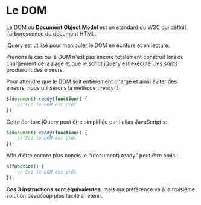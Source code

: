 # Le DOM

Le DOM ou **Document Object Model** est un standard du W3C qui définit l'arborescence du document HTML.

jQuery est utilisé pour manipuler le DOM en écriture et en lecture.

Prenons le cas où le DOM n'est pas encore totalement construit lors du chargement de la page et que le script jQuery est exécuté ; les sripts produiront des erreurs.

Pour attendre que le DOM soit entièrement chargé et ainsi éviter des erreurs, nous utiliserons la méthode `.ready()`.

```js
$(document).ready(function() {
    // Ici le DOM est prêt
});
```

Cette écriture jQuery peut être simplifiée par l'alias JavaScript `$`:

```js
$(document).ready(function() {
    // Ici le DOM est prêt
});
```

Afin d'être encore plus concis le "(document).ready" peut être omis :

```js
$(function() {
    // Ici le DOM est prêt
});
```

**Ces 3 instructions sont équivalentes**, mais ma préférence va à la troisième solution beaucoup plus facile à retenir.
